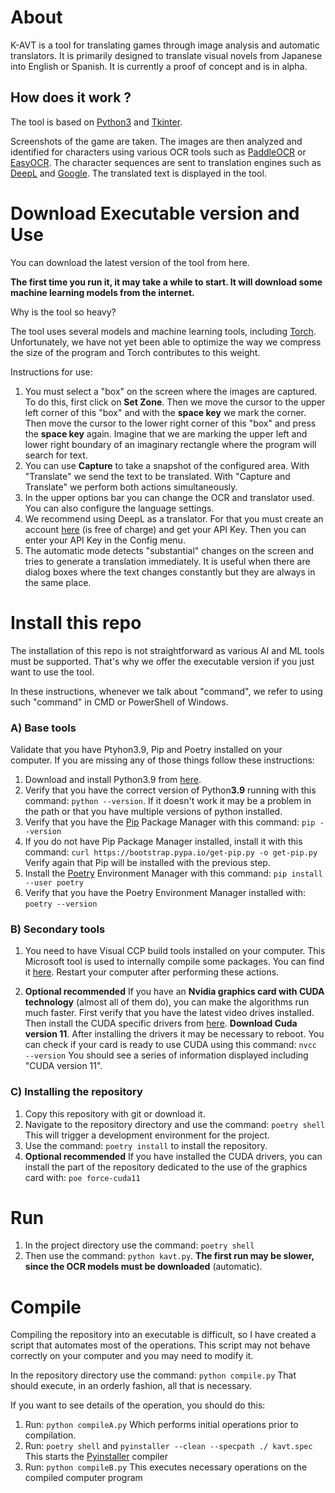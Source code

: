 # About
K-AVT is a tool for translating games through image analysis and automatic translators. It is primarily designed to translate visual novels from Japanese into English or Spanish. It is currently a proof of concept and is in alpha.

## How does it work ?

The tool is based on [Python3](https://www.python.org/) and  [Tkinter](https://docs.python.org/3/library/tkinter.html#module-tkinter).

Screenshots of the game are taken. The images are then analyzed and identified for characters using various OCR tools such as [PaddleOCR](https://github.com/PaddlePaddle/PaddleOCR) or [EasyOCR](https://github.com/JaidedAI/EasyOCR). The character sequences are sent to translation engines such as [DeepL](https://www.deepl.com/) and [Google](https://translate.google.com/). The translated text is displayed in the tool.

# Download Executable version and Use

You can download the latest version of the tool from here.

**The first time you run it, it may take a while to start. It will download some machine learning models from the internet.**

Why is the tool so heavy?

The tool uses several models and machine learning tools, including [Torch](https://pytorch.org/). Unfortunately, we have not yet been able to optimize the way we compress the size of the program and Torch contributes to this weight.

Instructions for use:

1) You must select a "box" on the screen where the images are captured. To do this, first click on **Set Zone**. Then we move the cursor to the upper left corner of this "box" and with the **space key** we mark the corner. Then move the cursor to the lower right corner of this "box" and press the **space key** again. Imagine that we are marking the upper left and lower right boundary of an imaginary rectangle where the program will search for text.
2) You can use **Capture** to take a snapshot of the configured area. With "Translate" we send the text to be translated. With "Capture and Translate" we perform both actions simultaneously.
3) In the upper options bar you can change the OCR and translator used. You can also configure the language settings.
4) We recommend using DeepL as a translator. For that you must create an account [here](https://www.deepl.com/pro?cta=header-pro-button) (is free of charge) and get your API Key. Then you can enter your API Key in the Config menu. 
5) The automatic mode detects "substantial" changes on the screen and tries to generate a translation immediately. It is useful when there are dialog boxes where the text changes constantly but they are always in the same place.


# Install this repo
The installation of this repo is not straightforward as various AI and ML tools must be supported. That's why we offer the executable version if you just want to use the tool.

In these instructions, whenever we talk about "command", we refer to using such "command" in CMD or PowerShell of Windows.

### A) Base tools

Validate that you have Ptyhon3.9, Pip and Poetry installed on your computer. If you are missing any of those things follow these instructions:

1) Download and install Python3.9 from [here](https://www.python.org/downloads/release/python-399/).
2) Verify that you have the correct version of Python**3.9** running with this command: ```python --version```. If it doesn't work it may be a problem in the path or that you have multiple versions of python installed.
3) Verify that you have the [Pip](https://pypi.org/) Package Manager with this command: ```pip --version```
4) If you do not have Pip Package Manager installed, install it with this command: ```curl https://bootstrap.pypa.io/get-pip.py -o get-pip.py``` Verify again that Pip will be installed with the previous step. 
5)  Install the [Poetry](https://python-poetry.org/) Environment Manager with this command: ```pip install --user poetry```
6) Verify that you have the Poetry Environment Manager installed with:  ```poetry --version```

### B) Secondary tools

1) You need to have Visual CCP build tools installed on your computer. This Microsoft tool is used to internally compile some packages. You can find it [here](https://visualstudio.microsoft.com/es/visual-cpp-build-tools/). Restart your computer after performing these actions.

2) **Optional recommended** If you have an **Nvidia graphics card with CUDA technology** (almost all of them do), you can make the algorithms run much faster. First verify that you have the latest video drives installed. Then install the CUDA specific drivers from [here](https://developer.nvidia.com/cuda-downloads?target_os=Windows&target_arch=x86_64&target_version=11&target_type=exe_local). **Download Cuda version 11**. After installing the drivers it may be necessary to reboot. You can check if your card is ready to use CUDA using this command: ```nvcc --version``` You should see a series of information displayed including "CUDA version 11".


### C) Installing the repository

1) Copy this repository with git or download it.
2) Navigate to the repository directory and use the command: ```poetry shell``` This will trigger a development environment for the project.
3) Use the command: ```poetry install``` to install the repository.
4) **Optional recommended** If you have installed the CUDA drivers, you can install the part of the repository dedicated to the use of the graphics card with: ```poe force-cuda11```

# Run

1) In the project directory use the command: ```poetry shell```
2) Then use the command: ```python kavt.py```. **The first run may be slower, since the OCR models must be downloaded** (automatic).

# Compile

Compiling the repository into an executable is difficult, so I have created a script that automates most of the operations. This script may not behave correctly on your computer and you may need to modify it.

In the repository directory use the command:  ```python compile.py``` That should execute, in an orderly fashion, all that is necessary.

If you want to see details of the operation, you should do this:
1) Run:  ```python compileA.py``` Which performs initial operations prior to compilation.
2) Run: ```poetry shell``` and ```pyinstaller --clean --specpath ./ kavt.spec``` This starts the [Pyinstaller](https://pyinstaller.readthedocs.io/en/stable/#) compiler
3) Run: ```python compileB.py``` This executes necessary operations on the compiled computer program
